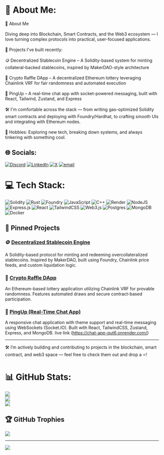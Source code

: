 # 💫 About Me:
👋 About Me<br><br>Diving deep into Blockchain, Smart Contracts, and the Web3 ecosystem — I love turning complex protocols into practical, user-focused applications.<br><br>🔨 Projects I’ve built recently:<br><br>    🪙 Decentralized Stablecoin Engine – A Solidity-based system for minting collateral-backed stablecoins, inspired by MakerDAO-style architecture<br><br>    🎰 Crypto Raffle DApp – A decentralized Ethereum lottery leveraging Chainlink VRF for fair randomness and automated execution<br><br>    💬 PingUp – A real-time chat app with socket-powered messaging, built with React, Tailwind, Zustand, and Express<br><br>🛠️ I'm comfortable across the stack — from writing gas-optimized Solidity smart contracts and deploying with Foundry/Hardhat, to crafting smooth UIs and integrating with Ethereum nodes.<br><br>🎯 Hobbies: Exploring new tech, breaking down systems, and always tinkering with something cool.


## 🌐 Socials:
[![Discord](https://img.shields.io/badge/Discord-%237289DA.svg?logo=discord&logoColor=white)](https://discord.gg/the_lost_one2120) [![LinkedIn](https://img.shields.io/badge/LinkedIn-%230077B5.svg?logo=linkedin&logoColor=white)](https://linkedin.com/in/ayaan-ansari730) [![X](https://img.shields.io/badge/X-black.svg?logo=X&logoColor=white)](https://x.com/@AlAyaan8466) [![email](https://img.shields.io/badge/Email-D14836?logo=gmail&logoColor=white)](mailto:itsmeayaan730@gmail.com) 

# 💻 Tech Stack:
![Solidity](https://img.shields.io/badge/Solidity-%23363636.svg?style=flat-square&logo=solidity&logoColor=white) ![Rust](https://img.shields.io/badge/rust-%23000000.svg?style=flat-square&logo=rust&logoColor=white) ![Foundry](https://img.shields.io/badge/Foundry-%23e74c3c.svg?style=flat-square&logo=forge&logoColor=white) ![JavaScript](https://img.shields.io/badge/javascript-%23323330.svg?style=flat-square&logo=javascript&logoColor=%23F7DF1E) ![C++](https://img.shields.io/badge/c++-%2300599C.svg?style=flat-square&logo=c%2B%2B&logoColor=white)  ![Render](https://img.shields.io/badge/Render-%46E3B7.svg?style=flat-square&logo=render&logoColor=white) ![NodeJS](https://img.shields.io/badge/node.js-6DA55F?style=flat-square&logo=node.js&logoColor=white) ![Express.js](https://img.shields.io/badge/express.js-%23404d59.svg?style=flat-square&logo=express&logoColor=%2361DAFB) ![React](https://img.shields.io/badge/react-%2320232a.svg?style=flat-square&logo=react&logoColor=%2361DAFB) ![TailwindCSS](https://img.shields.io/badge/tailwindcss-%2338B2AC.svg?style=flat-square&logo=tailwind-css&logoColor=white) ![Web3.js](https://img.shields.io/badge/web3.js-F16822?style=flat-square&logo=web3.js&logoColor=white) ![Postgres](https://img.shields.io/badge/postgres-%23316192.svg?style=flat-square&logo=postgresql&logoColor=white) ![MongoDB](https://img.shields.io/badge/MongoDB-%234ea94b.svg?style=flat-square&logo=mongodb&logoColor=white) ![Docker](https://img.shields.io/badge/docker-%230db7ed.svg?style=flat-square&logo=docker&logoColor=white)

## 📌 Pinned Projects

### 🪙 [Decentralized Stablecoin Engine](https://github.com/Al-Ayaan-Ansari/De-fi_StableCoin)
A Solidity-based protocol for minting and redeeming overcollateralized stablecoins. Inspired by MakerDAO, built using Foundry, Chainlink price feeds, and custom liquidation logic.

### 🎰 [Crypto Raffle DApp](https://github.com/Al-Ayaan-Ansari/CryptoRaffle)
An Ethereum-based lottery application utilizing Chainlink VRF for provable randomness. Features automated draws and secure contract-based participation.

### 💬 [PingUp (Real-Time Chat App)](https://github.com/Al-Ayaan-Ansari/Pingup)
A responsive chat application with theme support and real-time messaging using WebSockets (Socket.IO). Built with React, TailwindCSS, Zustand, Express, and MongoDB.
live link (https://chat-app-qut6.onrender.com/)

---

🛠️ I’m actively building and contributing to projects in the blockchain, smart contract, and web3 space — feel free to check them out and drop a ⭐!

# 📊 GitHub Stats:
![](https://github-readme-stats.vercel.app/api?username=Al-Ayaan-Ansari&theme=onedark&hide_border=false&include_all_commits=true&count_private=true)<br/>
![](https://nirzak-streak-stats.vercel.app/?user=Al-Ayaan-Ansari&theme=onedark&hide_border=false)<br/>
![](https://github-readme-stats.vercel.app/api/top-langs/?username=Al-Ayaan-Ansari&theme=onedark&hide_border=false&include_all_commits=true&count_private=true&layout=compact)

## 🏆 GitHub Trophies
![](https://github-profile-trophy.vercel.app/?username=Al-Ayaan-Ansari&theme=radical&no-frame=false&no-bg=false&margin-w=4)

---
[![](https://visitcount.itsvg.in/api?id=Al-Ayaan-Ansari&icon=0&color=0)](https://visitcount.itsvg.in)

<!-- Proudly created with GPRM ( https://gprm.itsvg.in ) -->
